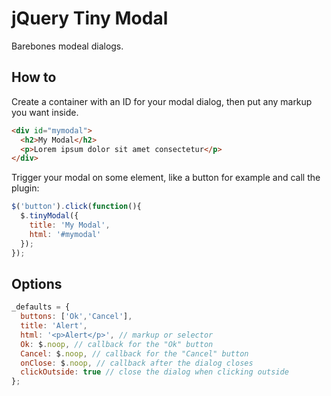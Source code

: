 # jQuery Tiny Modal

Barebones modeal dialogs.

## How to

Create a container with an ID for your modal dialog, then put any markup you want inside.

```html
<div id="mymodal">
  <h2>My Modal</h2>
  <p>Lorem ipsum dolor sit amet consectetur</p>
</div>
```

Trigger your modal on some element, like a button for example and call the plugin:

```javascript
$('button').click(function(){
  $.tinyModal({
    title: 'My Modal',
    html: '#mymodal'
  });
});
```

## Options

```javascript
_defaults = {
  buttons: ['Ok','Cancel'],
  title: 'Alert',
  html: '<p>Alert</p>', // markup or selector
  Ok: $.noop, // callback for the "Ok" button
  Cancel: $.noop, // callback for the "Cancel" button
  onClose: $.noop, // callback after the dialog closes
  clickOutside: true // close the dialog when clicking outside
};
```
